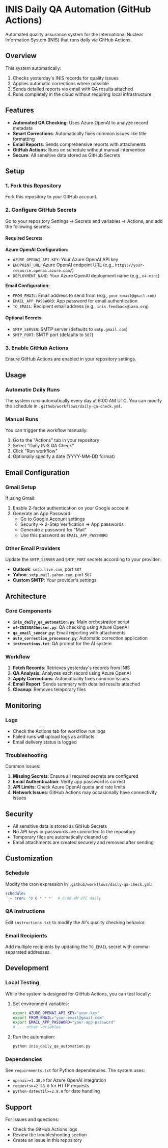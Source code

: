 # INIS Daily QA Automation (GitHub Actions)

Automated quality assurance system for the International Nuclear Information System (INIS) that runs daily via GitHub Actions.

## Overview

This system automatically:
1. Checks yesterday's INIS records for quality issues
2. Applies automatic corrections where possible
3. Sends detailed reports via email with QA results attached
4. Runs completely in the cloud without requiring local infrastructure

## Features

- **Automated QA Checking**: Uses Azure OpenAI to analyze record metadata
- **Smart Corrections**: Automatically fixes common issues like title formatting
- **Email Reports**: Sends comprehensive reports with attachments
- **GitHub Actions**: Runs on schedule without manual intervention
- **Secure**: All sensitive data stored as GitHub Secrets

## Setup

### 1. Fork this Repository

Fork this repository to your GitHub account.

### 2. Configure GitHub Secrets

Go to your repository Settings → Secrets and variables → Actions, and add the following secrets:

#### Required Secrets

**Azure OpenAI Configuration:**
- `AZURE_OPENAI_API_KEY`: Your Azure OpenAI API key
- `ENDPOINT_URL`: Azure OpenAI endpoint URL (e.g., `https://your-resource.openai.azure.com/`)
- `DEPLOYMENT_NAME`: Your Azure OpenAI deployment name (e.g., `o4-mini`)

**Email Configuration:**
- `FROM_EMAIL`: Email address to send from (e.g., `your-email@gmail.com`)
- `EMAIL_APP_PASSWORD`: App password for email authentication
- `TO_EMAIL`: Recipient email address (e.g., `inis.feedback@iaea.org`)

#### Optional Secrets

- `SMTP_SERVER`: SMTP server (defaults to `smtp.gmail.com`)
- `SMTP_PORT`: SMTP port (defaults to `587`)

### 3. Enable GitHub Actions

Ensure GitHub Actions are enabled in your repository settings.

## Usage

### Automatic Daily Runs

The system runs automatically every day at 6:00 AM UTC. You can modify the schedule in `.github/workflows/daily-qa-check.yml`.

### Manual Runs

You can trigger the workflow manually:

1. Go to the "Actions" tab in your repository
2. Select "Daily INIS QA Check"
3. Click "Run workflow"
4. Optionally specify a date (YYYY-MM-DD format)

## Email Configuration

### Gmail Setup

If using Gmail:

1. Enable 2-factor authentication on your Google account
2. Generate an App Password:
   - Go to Google Account settings
   - Security → 2-Step Verification → App passwords
   - Generate a password for "Mail"
   - Use this password as `EMAIL_APP_PASSWORD`

### Other Email Providers

Update the `SMTP_SERVER` and `SMTP_PORT` secrets according to your provider:

- **Outlook**: `smtp.live.com`, port `587`
- **Yahoo**: `smtp.mail.yahoo.com`, port `587`
- **Custom SMTP**: Your provider's settings

## Architecture

### Core Components

- **`inis_daily_qa_automation.py`**: Main orchestration script
- **`o4-INISQAChecker.py`**: QA checking using Azure OpenAI
- **`qa_email_sender.py`**: Email reporting with attachments
- **`auto_correction_processor.py`**: Automatic correction application
- **`instructions.txt`**: QA prompt for the AI system

### Workflow

1. **Fetch Records**: Retrieves yesterday's records from INIS
2. **QA Analysis**: Analyzes each record using Azure OpenAI
3. **Apply Corrections**: Automatically fixes common issues
4. **Email Report**: Sends summary with detailed results attached
5. **Cleanup**: Removes temporary files

## Monitoring

### Logs

- Check the Actions tab for workflow run logs
- Failed runs will upload logs as artifacts
- Email delivery status is logged

### Troubleshooting

Common issues:

1. **Missing Secrets**: Ensure all required secrets are configured
2. **Email Authentication**: Verify app password is correct
3. **API Limits**: Check Azure OpenAI quota and rate limits
4. **Network Issues**: GitHub Actions may occasionally have connectivity issues

## Security

- All sensitive data is stored as GitHub Secrets
- No API keys or passwords are committed to the repository
- Temporary files are automatically cleaned up
- Email attachments are created securely and removed after sending

## Customization

### Schedule

Modify the cron expression in `.github/workflows/daily-qa-check.yml`:

```yaml
schedule:
  - cron: '0 6 * * *'  # 6:00 AM UTC daily
```

### QA Instructions

Edit `instructions.txt` to modify the AI's quality checking behavior.

### Email Recipients

Add multiple recipients by updating the `TO_EMAIL` secret with comma-separated addresses.

## Development

### Local Testing

While the system is designed for GitHub Actions, you can test locally:

1. Set environment variables:
   ```bash
   export AZURE_OPENAI_API_KEY="your-key"
   export FROM_EMAIL="your-email@gmail.com"
   export EMAIL_APP_PASSWORD="your-app-password"
   # ... other variables
   ```

2. Run the automation:
   ```bash
   python inis_daily_qa_automation.py
   ```

### Dependencies

See `requirements.txt` for Python dependencies. The system uses:
- `openai>=1.30.0` for Azure OpenAI integration
- `requests>=2.28.0` for HTTP requests
- `python-dateutil>=2.8.0` for date handling

## Support

For issues and questions:
- Check the GitHub Actions logs
- Review the troubleshooting section
- Create an issue in this repository
